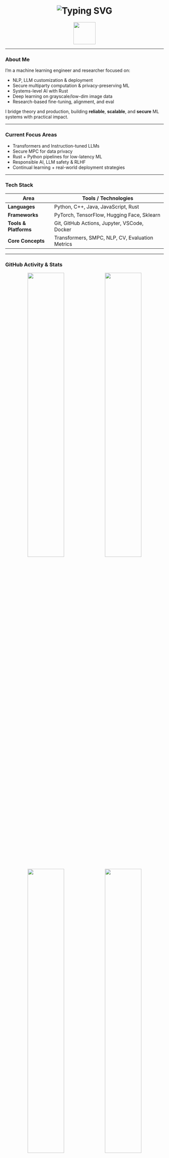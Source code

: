 <!-- Header Typing Animation -->
<h1 align="center">
  <img src="https://readme-typing-svg.herokuapp.com?font=Fira+Code&size=28&pause=1000&color=F7F7F7&center=true&vCenter=true&width=800&lines=Hi+I'm+Garv+Behl;ML+Engineer+%7C+LLM+Researcher" alt="Typing SVG" />
</h1>

<p align="center">
  <img src="https://media.giphy.com/media/qgQUggAC3Pfv687qPC/giphy.gif" width="70" height="70" />
</p>

---

### About Me

I’m a machine learning engineer and researcher focused on:

-  NLP, LLM customization & deployment  
-  Secure multiparty computation & privacy-preserving ML  
-  Systems-level AI with Rust  
-  Deep learning on grayscale/low-dim image data  
-  Research-based fine-tuning, alignment, and eval

I bridge theory and production, building **reliable**, **scalable**, and **secure** ML systems with practical impact.

---

###  Current Focus Areas

- Transformers and Instruction-tuned LLMs  
- Secure MPC for data privacy  
- Rust + Python pipelines for low-latency ML  
- Responsible AI, LLM safety & RLHF  
- Continual learning + real-world deployment strategies  

---

### Tech Stack

| Area                  | Tools / Technologies                                      |
|-----------------------|-----------------------------------------------------------|
| **Languages**         | Python, C++, Java, JavaScript, Rust                       |
| **Frameworks**        | PyTorch, TensorFlow, Hugging Face, Sklearn                |
| **Tools & Platforms** | Git, GitHub Actions, Jupyter, VSCode, Docker              |
| **Core Concepts**     | Transformers, SMPC, NLP, CV, Evaluation Metrics           |

---

###  GitHub Activity & Stats

<p align="center">
  <img src="https://github-readme-streak-stats.herokuapp.com?user=garvbehl23&theme=tokyonight&hide_border=true&background=00000000&date_format=M%20j%5B%2C%20Y%5D" width="48%" />
  <img src="https://github-readme-stats.vercel.app/api?username=garvbehl23&show_icons=true&theme=tokyonight&count_private=true&hide=issues&border_radius=10" width="48%" />
</p>

<p align="center">
  <img src="https://github-readme-stats.vercel.app/api/top-langs/?username=garvbehl23&layout=compact&theme=tokyonight&hide_border=true" width="48%" />
  <img src="https://github-profile-summary-cards.vercel.app/api/cards/profile-details?username=garvbehl23&theme=tokyonight" width="48%" />
</p>

---

###  Contribution Graph

<p align="center">
  <img src="https://github-readme-activity-graph.cyclic.app/graph?username=garvbehl23&theme=react-dark&hide_border=true&area=true" />
</p>

---

###  Connect with Me

<p align="center">
  <a href="https://www.linkedin.com/in/garv-behl-2b644a239/" target="_blank">
    <img alt="LinkedIn" src="https://img.shields.io/badge/LinkedIn-blue?style=for-the-badge&logo=linkedin&logoColor=white">
  </a>
  <a href="mailto:behlgarv@gmail.com" target="_blank">
    <img alt="Gmail" src="https://img.shields.io/badge/Gmail-D14836?style=for-the-badge&logo=gmail&logoColor=white" />
  </a>
  <a href="https://github.com/garvbehl23" target="_blank">
    <img alt="GitHub" src="https://img.shields.io/badge/GitHub-%2312100E.svg?style=for-the-badge&logo=github&logoColor=white" />
  </a>
</p>

---

<p align="center">
  <img src="https://komarev.com/ghpvc/?username=garvbehl23&label=Profile%20Views&color=0e75b6&style=flat" alt="Profile Views" />
</p>
